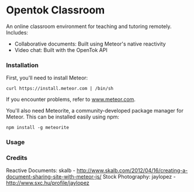 Opentok Classroom
=================

An online classroom environment for teaching and tutoring remotely. Includes:
* Collaborative documents: Built using Meteor's native reactivity
* Video chat: Built with the OpenTok API

### Installation ###

First, you'll need to install Meteor:

    curl https://install.meteor.com | /bin/sh
  
If you encounter problems, refer to www.meteor.com.

You'll also need Meteorite, a community-developed package manager for Meteor. This can be installed easily using npm:

    npm install -g meteorite
  

### Usage ###



### Credits ###

Reactive Documents: skalb - http://www.skalb.com/2012/04/16/creating-a-document-sharing-site-with-meteor-js/
Stock Photography: jaylopez - http://www.sxc.hu/profile/jaylopez
